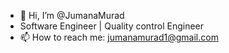 - 👋 Hi, I’m @JumanaMurad
-  Software Engineer | Quality control Engineer
- 📫 How to reach me: jumanamurad1@gmail.com

<!---
JumanaMurad/JumanaMurad is a ✨ Software Sciientist ✨ repository because its `README.md` (this file) appears on your GitHub profile.
You can click the Preview link to take a look at your changes.
--->
